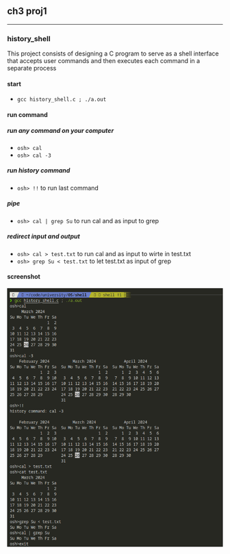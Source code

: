 ## ch3 proj1

---

### history_shell

This project consists of designing a C program to serve as a shell
interface that accepts user commands and then executes each
command in a separate process

#### start

- `gcc history_shell.c ; ./a.out`

#### run command

##### run any command on your computer

- `osh> cal`
- `osh> cal -3`

##### run history command

- `osh> !!` to run last command

##### pipe

- `osh> cal | grep Su` to run cal and as input to grep

##### redirect input and output

- `osh> cal > test.txt` to run cal and as input to wirte in test.txt
- `osh> grep Su < test.txt` to let test.txt as input of grep

#### screenshot
![shell](./img/shell.png)